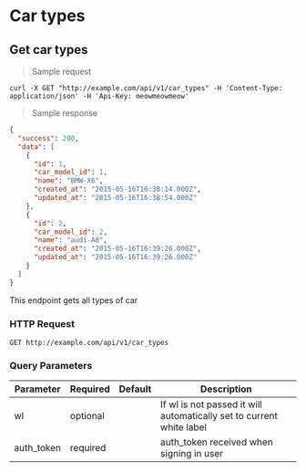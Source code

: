 # Car types

## Get car types

> Sample request

```shell
curl -X GET "http://example.com/api/v1/car_types" -H 'Content-Type: application/json' -H 'Api-Key: meowmeowmeow'
```

> Sample response

```json
{
  "success": 200,
  "data": [
    {
      "id": 1,
      "car_model_id": 1,
      "name": "BMW-X6",
      "created_at": "2015-05-16T16:38:14.000Z",
      "updated_at": "2015-05-16T16:38:54.000Z"
    },
    {
      "id": 2,
      "car_model_id": 2,
      "name": "audi-A8",
      "created_at": "2015-05-16T16:39:26.000Z",
      "updated_at": "2015-05-16T16:39:26.000Z"
    }
  ]
}
```
This endpoint gets all types of car

### HTTP Request

`GET http://example.com/api/v1/car_types`

### Query Parameters

Parameter | Required | Default | Description
--------- | ------- | ------- | -----------
wl | optional | | If wl is not passed it will automatically set to current white label
auth_token | required | | auth_token received when signing in user
